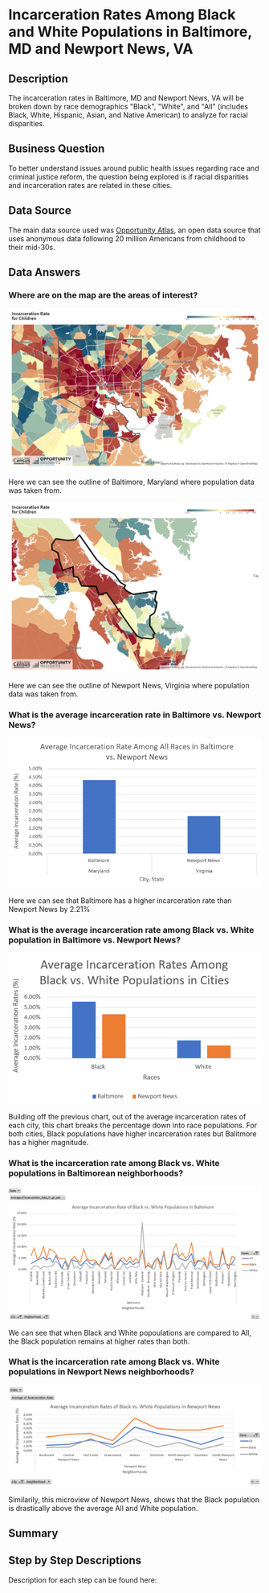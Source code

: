 # Incarceration Rates Among Black and White Populations in Baltimore, MD and Newport News, VA 
## Description 
The incarceration rates in Baltimore, MD and Newport News, VA will be broken down by race demographics "Black", "White", and "All" (includes Black, White, Hispanic, Asian, and Native American) to analyze for racial disparities. 

## Business Question 
To better understand issues around public health issues regarding race and criminal justice reform, the question being explored is if racial disparities and incarceration rates are related in these cities. 

## Data Source 
The main data source used was [Opportunity Atlas](https://www.opportunityatlas.org/), an open data source that uses anonymous data following 20 million Americans from childhood to their mid-30s.

## Data Answers 

### Where are on the map are the areas of interest?  
![Baltimore, Maryland](https://github.com/EuniceNamkoong/Baltimore-NewportNews-IncarcerationRate-Data/blob/master/Bmore%20Map.png)

Here we can see the outline of Baltimore, Maryland where population data was taken from.  

![Newport News, Virginia](https://github.com/EuniceNamkoong/Baltimore-NewportNews-IncarcerationRate-Data/blob/master/NN%20Map.png)

Here we can see the outline of Newport News, Virginia where population data was taken from.  

### What is the average incarceration rate in Baltimore vs. Newport News? 
![Incarceration Rate](https://github.com/EuniceNamkoong/Baltimore-NewportNews-IncarcerationRate-Data/blob/master/Baltimore%20vs.%20Newport%20News%20Incarceration%20Rate.png)

Here we can see that Baltimore has a higher incarceration rate than Newport News by 2.21% 

### What is the average incarceration rate among Black vs. White population in Baltimore vs. Newport News? 

![Race Comparison](https://github.com/EuniceNamkoong/Baltimore-NewportNews-IncarcerationRate-Data/blob/master/Baltimore%20vs.%20Newport%20News%20Race%20Bar%20Chart.png)

Building off the previous chart, out of the average incarceration rates of each city, this chart breaks the percentage down into race populations. For both cities, Black populations have higher incarceration rates but Balitmore has a higher magnitude. 

### What is the incarceration rate among Black vs. White populations in Baltimorean neighborhoods? 
![Baltimore](https://github.com/EuniceNamkoong/Baltimore-NewportNews-IncarcerationRate-Data/blob/master/Baltimore%20Neighborhood%20PIVOT.png)

We can see that when Black and White popoulations are compared to All, the Black population remains at higher rates than both. 

### What is the incarceration rate among Black vs. White populations in Newport News neighborhoods? 

![Newport News](https://github.com/EuniceNamkoong/Baltimore-NewportNews-IncarcerationRate-Data/blob/master/Newport%20News%20Neighborhood%20PIVOT.png)

Similarily, this microview of Newport News, shows that the Black population is drastically above the average All and White population. 

## Summary 


## Step by Step Descriptions 
Description for each step can be found here: 






